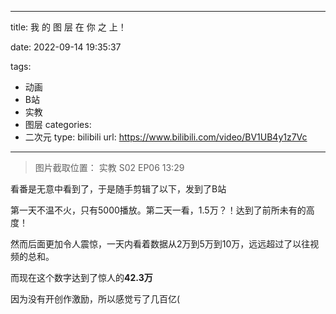 ﻿---

title: 我 的 图 层 在 你 之 上！

date: 2022-09-14 19:35:37

tags:
  - 动画
  - B站
  - 实教
  - 图层
categories:
  - 二次元
type: bilibili
url: https://www.bilibili.com/video/BV1UB4y1z7Vc
---

>图片截取位置：
实教 S02 EP06 13:29

看番是无意中看到了，于是随手剪辑了以下，发到了B站

第一天不温不火，只有5000播放。第二天一看，1.5万？！达到了前所未有的高度！

然而后面更加令人震惊，一天内看着数据从2万到5万到10万，远远超过了以往视频的总和。

而现在这个数字达到了惊人的**42.3万**

因为没有开创作激励，所以感觉亏了几百亿(